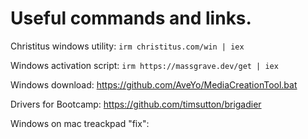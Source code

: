 # Useful commands and links.

Christitus windows utility: ```irm christitus.com/win | iex```

Windows activation script: ```irm https://massgrave.dev/get | iex```



Windows download: https://github.com/AveYo/MediaCreationTool.bat

Drivers for Bootcamp: https://github.com/timsutton/brigadier

Windows on mac treackpad "fix":
